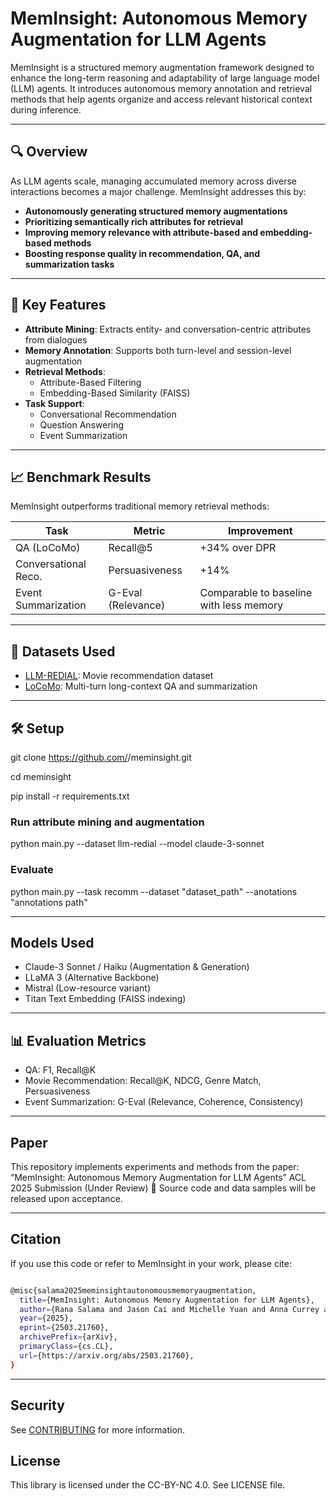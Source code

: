 # MemInsight: Autonomous Memory Augmentation for LLM Agents

MemInsight is a structured memory augmentation framework designed to enhance the long-term reasoning and adaptability of large language model (LLM) agents. It introduces autonomous memory annotation and retrieval methods that help agents organize and access relevant historical context during inference.

---

## 🔍 Overview

As LLM agents scale, managing accumulated memory across diverse interactions becomes a major challenge. MemInsight addresses this by:

- **Autonomously generating structured memory augmentations**
- **Prioritizing semantically rich attributes for retrieval**
- **Improving memory relevance with attribute-based and embedding-based methods**
- **Boosting response quality in recommendation, QA, and summarization tasks**

---

## 🧩 Key Features

- **Attribute Mining**: Extracts entity- and conversation-centric attributes from dialogues
- **Memory Annotation**: Supports both turn-level and session-level augmentation
- **Retrieval Methods**:
  - Attribute-Based Filtering
  - Embedding-Based Similarity (FAISS)
- **Task Support**:
  - Conversational Recommendation
  - Question Answering
  - Event Summarization

---

## 📈 Benchmark Results

MemInsight outperforms traditional memory retrieval methods:

| Task                    | Metric           | Improvement |
|-------------------------|------------------|-------------|
| QA (LoCoMo)             | Recall@5         | +34% over DPR |
| Conversational Reco.    | Persuasiveness   | +14%         |
| Event Summarization     | G-Eval (Relevance) | Comparable to baseline with less memory |

---

## 📂 Datasets Used

- [LLM-REDIAL](https://huggingface.co/datasets/LLM-REDIAL): Movie recommendation dataset
- [LoCoMo](https://arxiv.org/abs/2402.17753): Multi-turn long-context QA and summarization

---

## 🛠️ Setup

git clone https://github.com/<your-org>/meminsight.git

cd meminsight

pip install -r requirements.txt

### Run attribute mining and augmentation
python main.py --dataset llm-redial --model claude-3-sonnet

### Evaluate
python main.py --task recomm --dataset "dataset_path" --anotations "annotations path"

---
## Models Used

- Claude-3 Sonnet / Haiku (Augmentation & Generation)
- LLaMA 3 (Alternative Backbone)
- Mistral (Low-resource variant)
- Titan Text Embedding (FAISS indexing)

---
## 📊 Evaluation Metrics
- QA: F1, Recall@K
- Movie Recommendation: Recall@K, NDCG, Genre Match, Persuasiveness
- Event Summarization: G-Eval (Relevance, Coherence, Consistency)

---
## Paper

This repository implements experiments and methods from the paper:
“MemInsight: Autonomous Memory Augmentation for LLM Agents”
ACL 2025 Submission (Under Review)
📌 Source code and data samples will be released upon acceptance.

---
## Citation 

If you use this code or refer to MemInsight in your work, please cite:
```bash

@misc{salama2025meminsightautonomousmemoryaugmentation,
  title={MemInsight: Autonomous Memory Augmentation for LLM Agents}, 
  author={Rana Salama and Jason Cai and Michelle Yuan and Anna Currey and Monica Sunkara and Yi Zhang and Yassine Benajiba},
  year={2025},
  eprint={2503.21760},
  archivePrefix={arXiv},
  primaryClass={cs.CL},
  url={https://arxiv.org/abs/2503.21760}, 
}
```
---

## Security

See [CONTRIBUTING](CONTRIBUTING.md#security-issue-notifications) for more information.

## License

This library is licensed under the CC-BY-NC 4.0. See LICENSE file.

